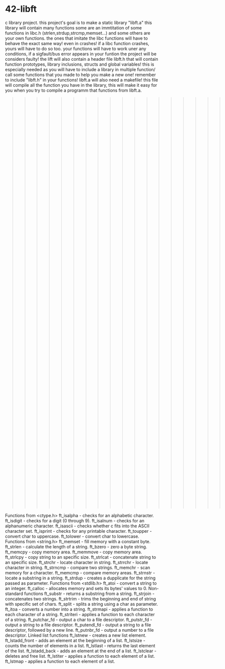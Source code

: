 # 42-libft
c library project.
this project's goal is to make a static library "libft.a"
this library will contain many functions some are an immtitation of some functions in libc.h (strlen,strdup,strcmp,memset...) and some others are your own functions.
the ones that imitate the libc functions will have to behave the exact same way! even in crashes! if a libc function crashes, yours will have to do so too.
your functions will have to work uner any conditions, if a sigfault/bus error appears in your funtion the project will be considers faulty!
the lift will also contain a header file libft.h that will contain function prototypes, library inclusions, structs and global variables! this is especially needed as you will have to include a library in multiple function/ call some functions that you made to help you make a new one!
remember to include "libft.h" in your functions!
libft.a will also need a makefile! this file will compile all the function  you have in the library, this will make it easy for you when you try to compile a programm that functions from libft.a.



>>>>>>>>>>>>>>>>>>>>>>>>>>>>>>>>>>>>>>>>>>>>>>>-------Libft Functions-------<<<<<<<<<<<<<<<<<<<<<<<<<<<<<<<<<<<<<<<<<<<<<<<<<<<


Functions from <ctype.h>
ft_isalpha - checks for an alphabetic character.
ft_isdigit - checks for a digit (0 through 9).
ft_isalnum - checks for an alphanumeric character.
ft_isascii - checks whether c fits into the ASCII character set.
ft_isprint - checks for any printable character.
ft_toupper - convert char to uppercase.
ft_tolower - convert char to lowercase.
Functions from <string.h>
ft_memset - fill memory with a constant byte.
ft_strlen - calculate the length of a string.
ft_bzero - zero a byte string.
ft_memcpy - copy memory area.
ft_memmove - copy memory area.
ft_strlcpy - copy string to an specific size.
ft_strlcat - concatenate string to an specific size.
ft_strchr - locate character in string.
ft_strrchr - locate character in string.
ft_strncmp - compare two strings.
ft_memchr - scan memory for a character.
ft_memcmp - compare memory areas.
ft_strnstr - locate a substring in a string.
ft_strdup - creates a dupplicate for the string passed as parameter.
Functions from <stdlib.h>
ft_atoi - convert a string to an integer.
ft_calloc - allocates memory and sets its bytes' values to 0.
Non-standard functions
ft_substr - returns a substring from a string.
ft_strjoin - concatenates two strings.
ft_strtrim - trims the beginning and end of string with specific set of chars.
ft_split - splits a string using a char as parameter.
ft_itoa - converts a number into a string.
ft_strmapi - applies a function to each character of a string.
ft_striteri - applies a function to each character of a string.
ft_putchar_fd - output a char to a file descriptor.
ft_putstr_fd - output a string to a file descriptor.
ft_putendl_fd - output a string to a file descriptor, followed by a new line.
ft_putnbr_fd - output a number to a file descriptor.
Linked list functions
ft_lstnew - creates a new list element.
ft_lstadd_front - adds an element at the beginning of a list.
ft_lstsize - counts the number of elements in a list.
ft_lstlast - returns the last element of the list.
ft_lstadd_back - adds an element at the end of a list.
ft_lstclear - deletes and free list.
ft_lstiter - applies a function to each element of a list.
ft_lstmap - applies a function to each element of a list.
